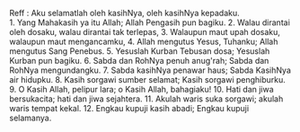 Reff :
Aku selamatlah oleh kasihNya, oleh kasihNya kepadaku.
<br>
1.
Yang Mahakasih ya itu Allah; Allah Pengasih pun bagiku.
2.
Walau dirantai oleh dosaku, walau dirantai tak terlepas,
3.
Walaupun maut upah dosaku, walaupun maut mengancamku,
4.
Allah mengutus Yesus, Tuhanku; Allah mengutus Sang Penebus.
5.
Yesuslah Kurban Tebusan dosa; Yesuslah Kurban pun bagiku.
6.
Sabda dan RohNya penuh anug'rah; Sabda dan RohNya mengundangku.
7.
Sabda kasihNya penawar haus; Sabda KasihNya air hidupku.
8.
Kasih sorgawi sumber selamat; Kasih sorgawi penghiburku.
9.
O Kasih Allah, pelipur lara; o Kasih Allah, bahagiaku!
10.
Hati dan jiwa bersukacita; hati dan jiwa sejahtera.
11.
Akulah waris suka sorgawi; akulah waris tempat kekal.
12.
Engkau kupuji kasih abadi; Engkau kupuji selamanya.